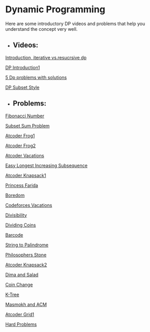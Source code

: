 # Dynamic Programming
Here are some introductory DP videos and problems that help you understand the concept very well.

- ## Videos:
[Introduction, iterative vs.resucrsive dp](https://www.youtube.com/watch?v=YBSt1jYwVfU)

[DP Introduction1](https://www.youtube.com/watch?v=gFdP6X4CyKU&list=PLPt2dINI2MIattDutu7IOAMlUuLeN8k2p)

[5 Dp problems with solutions](https://www.youtube.com/watch?v=qnsYIhyfm1U&list=PLR5x_RGTMNNXEAKRFTSpQ1QMwEAUcSEXO&index=4)

[DP Subset Style](https://www.youtube.com/watch?v=vAqaki1BhS0&list=PLPt2dINI2MIattDutu7IOAMlUuLeN8k2p&index=3)


- ## Problems:
[Fibonacci Number](https://leetcode.com/problems/fibonacci-number/)

[Subset Sum Problem](https://www.techiedelight.com/subset-sum-problem/)

[Atcoder Frog1](https://atcoder.jp/contests/dp/tasks/dp_a)

[Atcoder Frog2](https://atcoder.jp/contests/dp/tasks/dp_b)

[Atcoder Vacations](https://atcoder.jp/contests/dp/tasks/dp_c)

[Easy Longest Increasing Subsequence](https://www.spoj.com/problems/ELIS/en/)

[Atcoder Knapsack1](https://atcoder.jp/contests/dp/tasks/dp_d)

[Princess Farida](https://www.spoj.com/problems/FARIDA/)

[Boredom](https://codeforces.com/problemset/problem/456/C)

[Codeforces Vacations](https://codeforces.com/problemset/problem/699/C)

[Divisibility](https://onlinejudge.org/index.php?option=com_onlinejudge&Itemid=8&page=show_problem&problem=977)

[Dividing Coins](https://vjudge.net/problem/UVA-562/origin)

[Barcode](https://codeforces.com/problemset/problem/225/C)

[String to Palindrome](https://onlinejudge.org/index.php?option=com_onlinejudge&Itemid=8&page=show_problem&problem=1680)

[Philosophers Stone](https://www.spoj.com/problems/BYTESM2/en/)

[Atcoder Knapsack2](https://atcoder.jp/contests/dp/tasks/dp_e?lang=en)

[Dima and Salad](https://codeforces.com/problemset/problem/366/C)

[Coin Change](https://onlinejudge.org/index.php?option=com_onlinejudge&Itemid=8&page=show_problem&problem=615)

[K-Tree](https://codeforces.com/problemset/problem/431/C)

[Masmokh and ACM](https://codeforces.com/problemset/problem/414/B)

[Atcoder Grid1](https://atcoder.jp/contests/dp/tasks/dp_h)

[Hard Problems](https://codeforces.com/problemset/problem/706/C)
